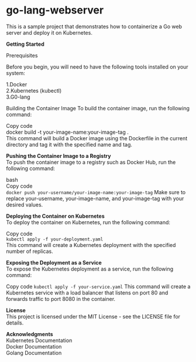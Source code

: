 # go-lang-webserver
This is a sample project that demonstrates how to containerize a Go web server and deploy it on Kubernetes.

**Getting Started**  

Prerequisites  

Before you begin, you will need to have the following tools installed on your system:

1.Docker  
2.Kubernetes (kubectl)  
3.G0-lang

Building the Container Image
To build the container image, run the following command:

Copy code  
docker build -t your-image-name:your-image-tag .  
This command will build a Docker image using the Dockerfile in the current directory and tag it with the specified name and tag.

**Pushing the Container Image to a Registry**  
To push the container image to a registry such as Docker Hub, run the following command:

bash  
Copy code  
`docker push your-username/your-image-name:your-image-tag`
Make sure to replace your-username, your-image-name, and your-image-tag with your desired values.

**Deploying the Container on Kubernetes**  
To deploy the container on Kubernetes, run the following command:  

Copy code  
`kubectl apply -f your-deployment.yaml`  
This command will create a Kubernetes deployment with the specified number of replicas.

**Exposing the Deployment as a Service**  
To expose the Kubernetes deployment as a service, run the following command:  

Copy code
`kubectl apply -f your-service.yaml`
This command will create a Kubernetes service with a load balancer that listens on port 80 and forwards traffic to port 8080 in the container.

**License**  
This project is licensed under the MIT License - see the LICENSE file for details.

**Acknowledgments**  
Kubernetes Documentation  
Docker Documentation  
Golang Documentation  
